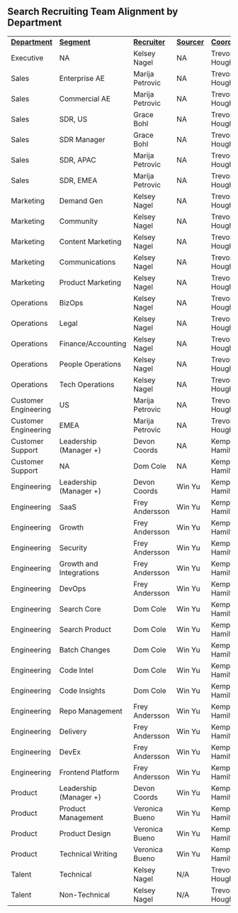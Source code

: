 ## **Search Recruiting Team Alignment by Department**

<table>
  <tr>
   <td><strong><span style="text-decoration:underline;">Department</span></strong>
   </td>
   <td><strong><span style="text-decoration:underline;">Segment</span></strong>
   </td>
   <td><strong><span style="text-decoration:underline;">Recruiter </span></strong>
   </td>
   <td><strong><span style="text-decoration:underline;">Sourcer</span></strong>
   </td>
   <td><strong><span style="text-decoration:underline;">Coordinator</span></strong>
   </td>
 </tr>
  <tr>
   <td>Executive

   </td>
   <td>NA

   </td>
   <td>Kelsey Nagel

   </td>
   <td>NA

   </td>
   <td>Trevor Houghton

   </td>
  </tr>
  <tr>
   <td>Sales

   </td>
   <td>Enterprise AE

   </td>
   <td>Marija Petrovic

   </td>
   <td>NA

   </td>
   <td>Trevor Houghton

   </td>
  </tr>
  <tr>
   <td>Sales

   </td>
   <td>Commercial AE

   </td>
   <td>Marija Petrovic

   </td>
   <td>NA

   </td>
   <td>Trevor Houghton

   </td>
  </tr>
  <tr>
   <td>Sales

   </td>
   <td>SDR, US

   </td>
   <td>Grace Bohl

   </td>
   <td>NA

   </td>
   <td>Trevor Houghton

   </td>
  </tr>
  <tr>
   <td>Sales

   </td>
   <td>SDR Manager

   </td>
   <td>Grace Bohl

   </td>
   <td>NA

   </td>
   <td>Trevor Houghton

   </td>
  </tr>
  <tr>
   <td>Sales

   </td>
   <td>SDR, APAC

   </td>
   <td>Marija Petrovic

   </td>
   <td>NA

   </td>
   <td>Trevor Houghton

   </td>
  </tr>
  <tr>
   <td>Sales

   </td>
   <td>SDR, EMEA

   </td>
   <td>Marija Petrovic

   </td>
   <td>NA

   </td>
   <td>Trevor Houghton

   </td>
  </tr>
  <tr>
   <td>Marketing

   </td>
   <td>Demand Gen

   </td>
   <td>Kelsey Nagel

   </td>
   <td>NA

   </td>
   <td>Trevor Houghton

   </td>
  </tr>
  <tr>
   <td>Marketing

   </td>
   <td>Community

   </td>
   <td>Kelsey Nagel

   </td>
   <td>NA

   </td>
   <td>Trevor Houghton

   </td>
  </tr>
  <tr>
   <td>Marketing

   </td>
   <td>Content Marketing

   </td>
   <td>Kelsey Nagel

   </td>
   <td>NA

   </td>
   <td>Trevor Houghton

   </td>
  </tr>
  <tr>
   <td>Marketing

   </td>
   <td>Communications

   </td>
   <td>Kelsey Nagel

   </td>
   <td>NA

   </td>
   <td>Trevor Houghton

   </td>
  </tr>
  <tr>
   <td>Marketing

   </td>
   <td>Product Marketing

   </td>
   <td>Kelsey Nagel

   </td>
   <td>NA

   </td>
   <td>Trevor Houghton

   </td>
  </tr>
  <tr>
   <td>Operations

   </td>
   <td>BizOps

   </td>
   <td>Kelsey Nagel

   </td>
   <td>NA

   </td>
   <td>Trevor Houghton

   </td>
  </tr>
  <tr>
   <td>Operations

   </td>
   <td>Legal

   </td>
   <td>Kelsey Nagel

   </td>
   <td>NA

   </td>
   <td>Trevor Houghton

   </td>
  </tr>
  <tr>
   <td>Operations

   </td>
   <td>Finance/Accounting

   </td>
   <td>Kelsey Nagel

   </td>
   <td>NA

   </td>
   <td>Trevor Houghton

   </td>
  </tr>
  <tr>
   <td>Operations

   </td>
   <td>People Operations

   </td>
   <td>Kelsey Nagel

   </td>
   <td>NA

   </td>
   <td>Trevor Houghton

   </td>
  </tr>
  <tr>
   <td>Operations

   </td>
   <td>Tech Operations

   </td>
   <td>Kelsey Nagel

   </td>
   <td>NA

   </td>
   <td>Trevor Houghton

   </td>
  </tr>
  <tr>
   <td>Customer Engineering

   </td>
   <td>US

   </td>
   <td>Marija Petrovic

   </td>
   <td>NA

   </td>
   <td>Trevor Houghton

   </td>
  </tr>
  <tr>
   <td>Customer Engineering

   </td>
   <td>EMEA

   </td>
   <td>Marija Petrovic

   </td>
   <td>NA

   </td>
   <td>Trevor Houghton

   </td>
  </tr>
  <tr>
   <td>Customer Support

   </td>
   <td>Leadership (Manager +)

   </td>
   <td>Devon Coords

   </td>
   <td>NA

   </td>
   <td>Kemper Hamilton

   </td>
  </tr>
  <tr>
   <td>Customer Support

   </td>
   <td>NA

   </td>
   <td>Dom Cole

   </td>
   <td>NA

   </td>
   <td>Kemper Hamilton

   </td>
  </tr>
  <tr>
   <td>Engineering

   </td>
   <td>Leadership (Manager +)

   </td>
   <td>Devon Coords

   </td>
   <td>Win Yu

   </td>
   <td>Kemper Hamilton

   </td>
  </tr>
  <tr>
   <td>Engineering

   </td>
   <td>SaaS

   </td>
   <td>Frey Andersson

   </td>
   <td>Win Yu

   </td>
   <td>Kemper Hamilton

   </td>
  </tr>
  <tr>
   <td>Engineering

   </td>
   <td>Growth

   </td>
   <td>Frey Andersson

   </td>
   <td>Win Yu

   </td>
   <td>Kemper Hamilton

   </td>
  </tr>
  <tr>
   <td>Engineering

   </td>
   <td>Security

   </td>
   <td>Frey Andersson

   </td>
   <td>Win Yu

   </td>
   <td>Kemper Hamilton

   </td>
  </tr>
  <tr>
   <td>Engineering

   </td>
   <td>Growth and Integrations

   </td>
   <td>Frey Andersson

   </td>
   <td>Win Yu

   </td>
   <td>Kemper Hamilton

   </td>
  </tr>
  <tr>
   <td>Engineering

   </td>
   <td>DevOps

   </td>
   <td>Frey Andersson

   </td>
   <td>Win Yu

   </td>
   <td>Kemper Hamilton

   </td>
  </tr>
  <tr>
   <td>Engineering

   </td>
   <td>Search Core

   </td>
   <td>Dom Cole

   </td>
   <td>Win Yu

   </td>
   <td>Kemper Hamilton

   </td>
  </tr>
  <tr>
   <td>Engineering

   </td>
   <td>Search Product

   </td>
   <td>Dom Cole

   </td>
   <td>Win Yu

   </td>
   <td>Kemper Hamilton

   </td>
  </tr>
  <tr>
   <td>Engineering

   </td>
   <td>Batch Changes

   </td>
   <td>Dom Cole

   </td>
   <td>Win Yu

   </td>
   <td>Kemper Hamilton

   </td>
  </tr>
  <tr>
   <td>Engineering

   </td>
   <td>Code Intel

   </td>
   <td>Dom Cole

   </td>
   <td>Win Yu

   </td>
   <td>Kemper Hamilton

   </td>
  </tr>
  <tr>
   <td>Engineering

   </td>
   <td>Code Insights

   </td>
   <td>Dom Cole

   </td>
   <td>Win Yu

   </td>
   <td>Kemper Hamilton

   </td>
  </tr>
  <tr>
   <td>Engineering

   </td>
   <td>Repo Management

   </td>
   <td>Frey Andersson

   </td>
   <td>Win Yu

   </td>
   <td>Kemper Hamilton

   </td>
  </tr>
  <tr>
   <td>Engineering

   </td>
   <td>Delivery

   </td>
   <td>Frey Andersson

   </td>
   <td>Win Yu

   </td>
   <td>Kemper Hamilton

   </td>
  </tr>
  <tr>
   <td>Engineering

   </td>
   <td>DevEx

   </td>
   <td>Frey Andersson

   </td>
   <td>Win Yu

   </td>
   <td>Kemper Hamilton

   </td>
  </tr>
  <tr>
   <td>Engineering

   </td>
   <td>Frontend Platform

   </td>
   <td>Frey Andersson

   </td>
   <td>Win Yu

   </td>
   <td>Kemper Hamilton

   </td>
  </tr>
  <tr>
   <td>Product

   </td>
   <td>Leadership (Manager +)

   </td>
   <td>Devon Coords

   </td>
   <td>Win Yu

   </td>
   <td>Kemper Hamilton

   </td>
  </tr>
  <tr>
   <td>Product

   </td>
   <td>Product Management

   </td>
   <td>Veronica Bueno

   </td>
   <td>Win Yu

   </td>
   <td>Kemper Hamilton

   </td>
  </tr>
  <tr>
   <td>Product

   </td>
   <td>Product Design

   </td>
   <td>Veronica Bueno

   </td>
   <td>Win Yu

   </td>
   <td>Kemper Hamilton

   </td>
  </tr>
  <tr>
   <td>Product

   </td>
   <td>Technical Writing

   </td>
   <td>Veronica Bueno

   </td>
   <td>Win Yu

   </td>
   <td>Kemper Hamilton

   </td>
  </tr>
  <tr>
   <td>Talent

   </td>
   <td>Technical

   </td>
   <td>Kelsey Nagel

   </td>
   <td>N/A

   </td>
   <td>Trevor Houghton

   </td>
  </tr>
  <tr>
   <td>Talent

   </td>
   <td>Non-Technical

   </td>
   <td>Kelsey Nagel

   </td>
   <td>N/A

   </td>
   <td>Trevor Houghton

   </td>
  </tr>
